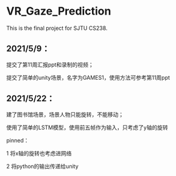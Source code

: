 # VR_Gaze_Prediction

This is the final project for SJTU CS238.


## 2021/5/9：
提交了第11周汇报ppt和录制的视频；

提交了简单的unity场景，名字为GAMES1，使用方法可参考第11周ppt



## 2021/5/22：

建了图书馆场景，场景人物只能旋转，不能移动；

使用了简单的LSTM模型，使用前五帧作为输入，只考虑了y轴的旋转

pinned：

1 将x轴的旋转也考虑进网络

2 将python的输出传递给unity


